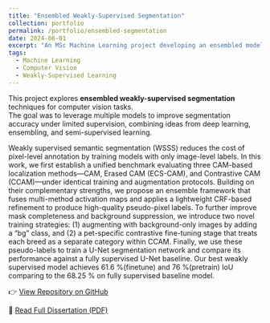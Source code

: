 ```yaml
---
title: "Ensembled Weakly-Supervised Segmentation"
collection: portfolio
permalink: /portfolio/ensembled-segmentation
date: 2024-06-01
excerpt: "An MSc Machine Learning project developing an ensembled model for weakly-supervised image segmentation. <br/><img src='/images/WSSS_Flow.png'>"
tags:
  - Machine Learning
  - Computer Vision
  - Weakly-Supervised Learning
---
```


This project explores **ensembled weakly-supervised segmentation** techniques for computer vision tasks.  
The goal was to leverage multiple models to improve segmentation accuracy under limited supervision, combining ideas from deep learning, ensembling, and semi-supervised learning.  

Weakly supervised semantic segmentation (WSSS) reduces the cost of pixel-level annotation by training models with only image-level labels. In this work, we first establish a unified benchmark evaluating three CAM-based localization methods—CAM, Erased CAM (ECS-CAM), and Contrastive CAM (CCAM)—under identical training and augmentation protocols. Building on their complementary strengths, we propose an ensemble framework that fuses multi-method activation maps and applies a lightweight CRF-based refinement to produce high-quality pseudo-pixel labels. To further improve mask completeness and background suppression, we introduce two novel training strategies: (1) augmenting with background-only images by adding a “bg” class, and (2) a pet-specific contrastive fine-tuning stage that treats each breed as a separate category within CCAM. Finally, we use these pseudo-labels to train a U-Net segmentation network and compare its performance against a fully supervised U-Net baseline. Our best weakly supervised model achieves 61.6 \%(finetune) and 76 \%(pretrain) IoU comparing to the 68.25 \% on fully supervised baseline model. 

👉 [View Repository on GitHub](https://github.com/JiakangC/Ensembled-Weakly-Supervised-Segmentation)

📄  [Read Full Dissertation (PDF)](/files/ADL_WSSS.pdf)